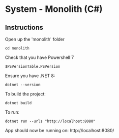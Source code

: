 # System - Monolith (C#)

## Instructions

Open up the 'monolith' folder

```shell
cd monolith
```

Check that you have Powershell 7

```shell
$PSVersionTable.PSVersion
```

Ensure you have .NET 8:

```shell
dotnet --version
```

To build the project:

```shell
dotnet build
```

To run:

```shell
dotnet run --urls "http://localhost:8080"
```

App should now be running on:
http://localhost:8080/